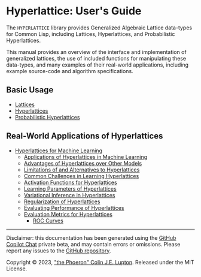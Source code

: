 # Hyperlattice: User's Guide

The `HYPERLATTICE` library provides Generalized Algebraic Lattice data-types for Common Lisp, including Lattices, Hyperlattices, and Probabilistic Hyperlattices.

This manual provides an overview of the interface and implementation of generalized lattices, the use of included functions for manipulating these data-types, and many examples of their real-world applications, including example source-code and algorithm specifications.

## Basic Usage

- [Lattices](lattices.md)
- [Hyperlattices](hyperlattices.md)
- [Probabilistic Hyperlattices](probabilistic-hyperlattices.md)

## Real-World Applications of Hyperlattices

- [Hyperlattices for Machine Learning](machine-learning.md)
    - [Applications of Hyperlattices in Machine Learning](machine-learning-applications.md)
    - [Advantages of Hyperlattices over Other Models](advantages-over-other-models.md)
    - [Limitations of and Alternatives to Hyperlattices](limitations-alternatives.md)
    - [Common Challenges in Learning Hyperlattices](learning-challenges.md)
    - [Activation Functions for Hyperlattices](activation-functions.md)
    - [Learning Parameters of Hyperlattices](learning-parameters.md)
    - [Variational Inference in Hyperlattices](variational-inference.md)
    - [Regularization of Hyperlattices](regularization.md)
    - [Evaluating Performance of Hyperlattices](performance.md)
    - [Evaluation Metrics for Hyperlattices](evaluation-metrics.md)
        - [ROC Curves](roc-curve.md)

---

Disclaimer: this documentation has been generated using the [GitHub Copilot Chat](https://github.com/features/preview/copilot-x) private beta, and may contain errors or omissions. Please report any issues to the [GitHub repository](https://github.com/thephoeron/hyperlattice/issues).

Copyright &copy; 2023, ["the Phoeron" Colin J.E. Lupton](https://thephoeron.github.io/). Released under the MIT License.

